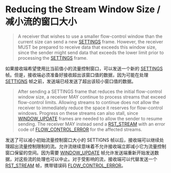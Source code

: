 # Reducing the Stream Window Size / 减小流的窗口大小
> A receiver that wishes to use a smaller flow-control window than the current size can send a new [SETTINGS](http://httpwg.org/specs/rfc7540.html#SETTINGS) frame. However, the receiver MUST be prepared to receive data that exceeds this window size, since the sender might send data that exceeds the lower limit prior to processing the [SETTINGS](http://httpwg.org/specs/rfc7540.html#SETTINGS) frame.

如果接收端希望使用比当前值小的流量控制窗口，可以发送一个新的 [SETTINGS](http://httpwg.org/specs/rfc7540.html#SETTINGS) 帧。但是，接收端必须准备好接收超出该窗口值的数据，因为可能在处理 [SETTIGNS](http://httpwg.org/specs/rfc7540.html#SETTINGS) 帧之前，发送端已经发送了超出该较小窗口值的数据。

> After sending a SETTINGS frame that reduces the initial flow-control window size, a receiver MAY continue to process streams that exceed flow-control limits. Allowing streams to continue does not allow the receiver to immediately reduce the space it reserves for flow-control windows. Progress on these streams can also stall, since [WINDOW\_UPDATE](http://httpwg.org/specs/rfc7540.html#WINDOW_UPDATE) frames are needed to allow the sender to resume sending. The receiver MAY instead send a [RST\_STREAM](http://httpwg.org/specs/rfc7540.html#RST_STREAM) with an error code of [FLOW\_CONTROL_ERROR](http://httpwg.org/specs/rfc7540.html#FLOW_CONTROL_ERROR) for the affected streams.

发送了可以减小初始流量控制窗口大小的 SETTIGNS 帧以后，接收端可以继续处理超出流量控制限制的流。允许流继续意味着不允许接收端立即减小它为流量控制窗口保留的空间。因为需要 [WINDOW\_UPDATE](http://httpwg.org/specs/rfc7540.html#WINDOW_UPDATE) 帧允许发送端重新开始发送数据，对这些流的处理也可以中止。对于受影响的流，接收端可以代替发送一个 [RST\_STREAM](http://httpwg.org/specs/rfc7540.html#RST_STREAM) 帧，携带错误码 [FLOW\_CONTROL\_ERROR](http://httpwg.org/specs/rfc7540.html#FLOW_CONTROL_ERROR)。